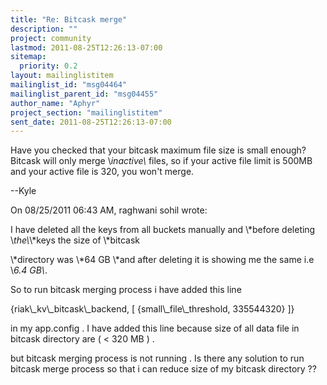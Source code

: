 ```yaml
---
title: "Re: Bitcask merge"
description: ""
project: community
lastmod: 2011-08-25T12:26:13-07:00
sitemap:
  priority: 0.2
layout: mailinglistitem
mailinglist_id: "msg04464"
mailinglist_parent_id: "msg04455"
author_name: "Aphyr"
project_section: "mailinglistitem"
sent_date: 2011-08-25T12:26:13-07:00
---
```



Have you checked that your bitcask maximum file size is small enough? 
Bitcask will only merge \\*inactive\\* files, so if your active file limit 
is 500MB and your active file is 320, you won't merge.


--Kyle

On 08/25/2011 06:43 AM, raghwani sohil wrote:

I have deleted all the keys from all buckets manually and \\*before
deleting \\*the\\*\\*keys the size of \\*bitcask

\\*directory was \\*64 GB \\*and after deleting it is showing me the same i.e
\\*6.4 GB\\*.

So to run bitcask merging process i have added this line

 {riak\\_kv\\_bitcask\\_backend, [
 {small\\_file\\_threshold, 335544320}
 ]}


in my app.config . I have added this line because size of all data file
in bitcask directory are ( &lt; 320 MB ) .

but bitcask merging process is not running . Is there any solution to
run bitcask merge process so that i can reduce size of my bitcask
directory ??

